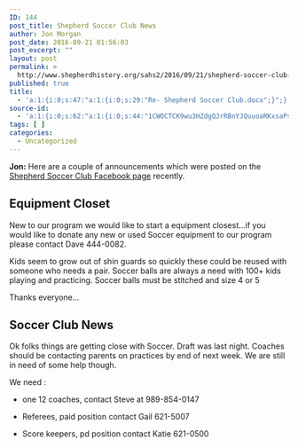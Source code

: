 ```yaml
---
ID: 144
post_title: Shepherd Soccer Club News
author: Jon Morgan
post_date: 2016-09-21 01:56:03
post_excerpt: ""
layout: post
permalink: >
  http://www.shepherdhistory.org/sahs2/2016/09/21/shepherd-soccer-club-news/
published: true
title:
  - 'a:1:{i:0;s:47:"a:1:{i:0;s:29:"Re- Shepherd Soccer Club.docx";}";}'
source-id:
  - 'a:1:{i:0;s:62:"a:1:{i:0;s:44:"1CWOCTCK9wu3HZdgQJrRBnYJQuuoaRKxsaPs00Ua-nsY";}";}'
tags: [ ]
categories:
  - Uncategorized
---
```

**Jon:** Here are a couple of announcements which were posted on the [Shepherd Soccer Club Facebook page]([https://www.facebook.com/shepherdsoccerclub/?fref=ts](https://www.facebook.com/shepherdsoccerclub/?fref=ts)) recently.

## Equipment Closet

New to our program we would like to start a equipment closest...if you would like to donate any new or used Soccer equipment to our program please contact Dave 444-0082.

Kids seem to grow out of shin guards so quickly these could be reused with someone who needs a pair. Soccer balls are always a need with 100+ kids playing and practicing. Soccer balls must be stitched and size 4 or 5

Thanks everyone...

## Soccer Club News

Ok folks things are getting close with Soccer. Draft was last night. Coaches should be contacting parents on practices by end of next week. We are still in need of some help though.

We need :

* one 12 coaches, contact Steve at 989-854-0147

* Referees, paid position contact Gail 621-5007

* Score keepers, pd position contact Katie 621-0500